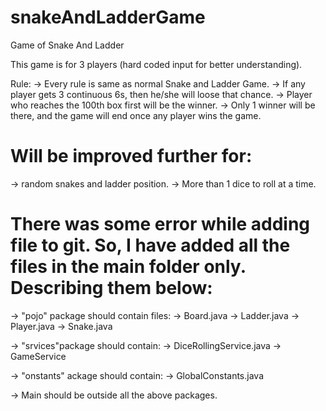 # snakeAndLadderGame
Game of Snake And Ladder

This game is for 3 players (hard coded input for better understanding).

Rule:
-> Every rule is same as normal Snake and Ladder Game.
-> If any player gets 3 continuous 6s, then he/she will loose that chance.
-> Player who reaches the 100th box first will be the winner. 
-> Only 1 winner will be there, and the game will end once any player wins the game.



# Will be improved further for:
  -> random snakes and ladder position.
  -> More than 1 dice to roll at a time.


# There was some error while adding file to git. So, I have added all the files in the main folder only. Describing them below:
  -> "pojo" package should contain files:
                -> Board.java
                -> Ladder.java
                -> Player.java
                -> Snake.java
          
  -> "srvices"package should contain:
                -> DiceRollingService.java
                -> GameService
                
  -> "onstants" ackage should contain:
                -> GlobalConstants.java
                
  -> Main should be outside all the above packages.
